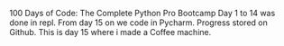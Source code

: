 100 Days of Code: The Complete Python Pro Bootcamp
Day 1 to 14 was done in repl.
From day 15 on we code in Pycharm. Progress stored on Github.
This is day 15 where i made a Coffee machine.
